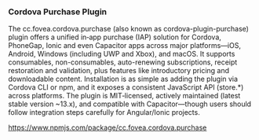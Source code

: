
### Cordova Purchase Plugin

The cc.fovea.cordova.purchase (also known as cordova-plugin-purchase) plugin offers a unified in‑app purchase (IAP) solution for Cordova, PhoneGap, Ionic and even Capacitor apps across major platforms—iOS, Android, Windows (including UWP and Xbox), and macOS.
It supports consumables, non-consumables, auto-renewing subscriptions, receipt restoration and validation, plus features like introductory pricing and downloadable content.
Installation is as simple as adding the plugin via Cordova CLI or npm, and it exposes a consistent JavaScript API (store.*) across platforms.
The plugin is MIT‑licensed, actively maintained (latest stable version ~13.x), and compatible with Capacitor—though users should follow integration steps carefully for Angular/Ionic projects.

https://www.npmjs.com/package/cc.fovea.cordova.purchase
